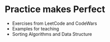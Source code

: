 Practice makes Perfect
===============
- Exercises from LeetCode and CodeWars
- Examples for teaching
- Sorting Algorithms and Data Structure
